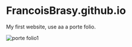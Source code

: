 # FrancoisBrasy.github.io

My first website, use aa a porte folio.

![porte folio1](https://user-images.githubusercontent.com/100351485/182600016-32664d1d-5746-4eae-a6fd-d2c556ccda69.PNG)
